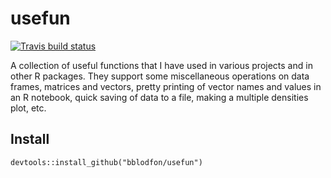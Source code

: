 # usefun

<!-- badges: start -->
  [![Travis build status](https://travis-ci.org/bblodfon/usefun.svg?branch=master)](https://travis-ci.org/bblodfon/usefun)
<!-- badges: end -->

A collection of useful functions that I have used in various projects and in 
other R packages. They support some miscellaneous operations on data frames, 
matrices and vectors, pretty printing of vector names and values in an R 
notebook, quick saving of data to a file, making a multiple densities plot, 
etc.

## Install

```
devtools::install_github("bblodfon/usefun")
```

